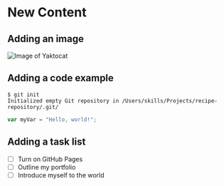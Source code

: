 # New Content
## Adding an image
![Image of Yaktocat](https://octodex.github.com/images/yaktocat.png)
## Adding a code example
```
$ git init
Initialized empty Git repository in /Users/skills/Projects/recipe-repository/.git/
```

``` javascript
var myVar = "Hello, world!";
```
## Adding a task list
- [ ] Turn on GitHub Pages
- [ ] Outline my portfolio
- [ ] Introduce myself to the world
